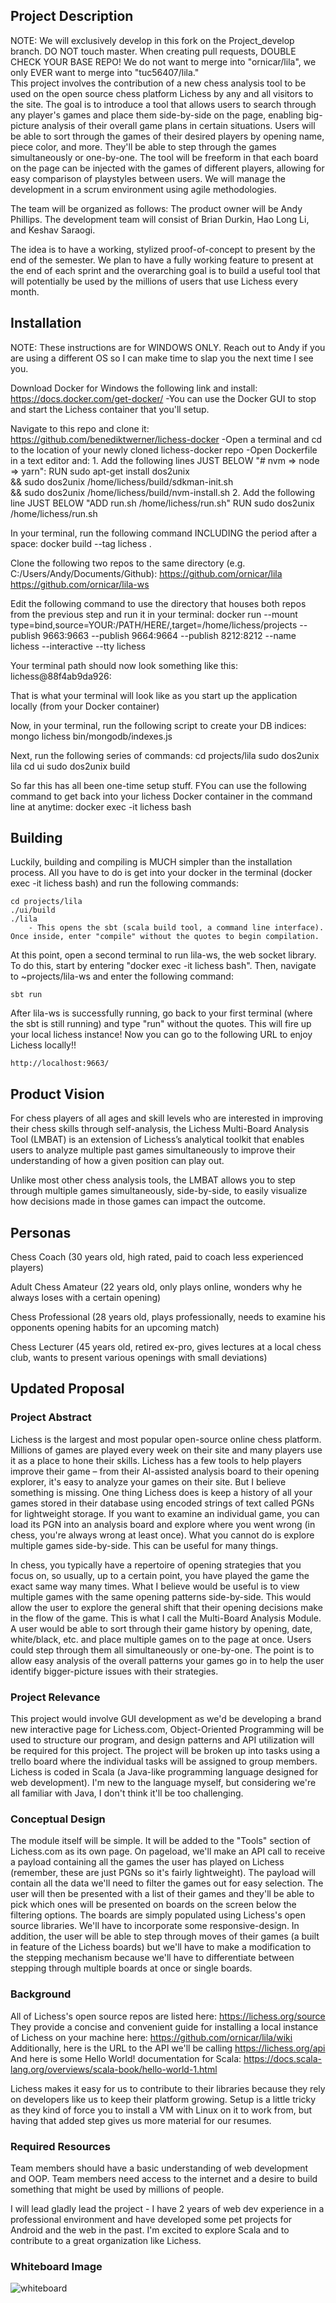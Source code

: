 ## Project Description
NOTE: We will exclusively develop in this fork on the Project_develop branch. DO NOT touch master. When creating pull requests, DOUBLE CHECK YOUR BASE REPO! We do not want to merge into "ornicar/lila", we only EVER want to merge into "tuc56407/lila."  
This project involves the contribution of a new chess analysis tool to be used on the open source chess platform Lichess by any and all visitors to the site. The goal is to introduce a tool that allows users to search through any player's games and place them side-by-side on the page, enabling big-picture analysis of their overall game plans in certain situations. Users will be able to sort through the games of their desired players by opening name, piece color, and more. They'll be able to step through the games simultaneously or one-by-one. The tool will be freeform in that each board on the page can be injected with the games of different players, allowing for easy comparison of playstyles between users. We will manage the development in a scrum environment using agile methodologies. 

The team will be organized as follows: The product owner will be Andy Phillips. The development team will consist of Brian Durkin, Hao Long Li, and Keshav Saraogi.

The idea is to have a working, stylized proof-of-concept to present by the end of the semester. We plan to have a fully working feature to present at the end of each sprint and the overarching goal is to build a useful tool that will potentially be used by the millions of users that use Lichess every month. 

## Installation
NOTE: These instructions are for WINDOWS ONLY. Reach out to Andy if you are using a different OS so I can make time to slap you the next time I see you.

Download Docker for Windows the following link and install:
https://docs.docker.com/get-docker/
	-You can use the Docker GUI to stop and start the Lichess container that you'll setup. 

Navigate to this repo and clone it: 
https://github.com/benediktwerner/lichess-docker
	-Open a terminal and cd to the location of your newly cloned lichess-docker repo 
	-Open Dockerfile in a text editor and: 
		1. Add the following lines JUST BELOW "# nvm => node => yarn":
			RUN sudo apt-get install dos2unix \
			  && sudo dos2unix /home/lichess/build/sdkman-init.sh \
			  && sudo dos2unix /home/lichess/build/nvm-install.sh
		2. Add the following line JUST BELOW "ADD run.sh /home/lichess/run.sh" 
			RUN sudo dos2unix /home/lichess/run.sh

In your terminal, run the following command INCLUDING the period after a space:
	docker build --tag lichess .

Clone the following two repos to the same directory (e.g. C:/Users/Andy/Documents/Github):
	https://github.com/ornicar/lila
	https://github.com/ornicar/lila-ws
	
	
Edit the following command to use the directory that houses both repos from the previous step and run it in your terminal:
docker run --mount type=bind,source=YOUR:/PATH/HERE/,target=/home/lichess/projects --publish 9663:9663 --publish 9664:9664 --publish 8212:8212 --name lichess --interactive --tty lichess

Your terminal path should now look something like this: 
	lichess@88f4ab9da926:
	
That is what your terminal will look like as you start up the application locally (from your Docker container)

Now, in your terminal, run the following script to create your DB indices:
	mongo lichess bin/mongodb/indexes.js

Next, run the following series of commands:
	cd projects/lila
	sudo dos2unix lila
	cd ui
	sudo dos2unix build

So far this has all been one-time setup stuff. FYou can use the following command to get back into your lichess Docker container in the command line at anytime:
	docker exec -it lichess bash
	
## Building
Luckily, building and compiling is MUCH simpler than the installation process. All you have to do is get into your docker in the terminal (docker exec -it lichess bash) and run the following commands:
	
	cd projects/lila
	./ui/build
	./lila 
		- This opens the sbt (scala build tool, a command line interface). Once inside, enter "compile" without the quotes to begin compilation. 

At this point, open a second terminal to run lila-ws, the web socket library. To do this, start by entering "docker exec -it lichess bash". Then, navigate to ~projects/lila-ws and enter the following command:

	sbt run
	
After lila-ws is successfully running, go back to your first terminal (where the sbt is still running) and type "run" without the quotes. This will fire up your local lichess instance! Now you can go to the following URL to enjoy Lichess locally!! 

	http://localhost:9663/

## Product Vision

For chess players of all ages and skill levels who are interested in improving their chess skills through self-analysis, the Lichess Multi-Board Analysis Tool (LMBAT) is an extension of Lichess’s analytical toolkit that enables users to analyze multiple past games simultaneously to improve their understanding of how a given position can play out. 

Unlike most other chess analysis tools, the LMBAT allows you to step through multiple games simultaneously, side-by-side, to easily visualize how decisions made in those games can impact the outcome. 


## Personas

Chess Coach (30 years old, high rated, paid to coach less experienced players)


Adult Chess Amateur (22 years old, only plays online, wonders why he always loses with a certain opening)


Chess Professional (28 years old, plays professionally, needs to examine his opponents opening habits for an upcoming match)


Chess Lecturer (45 years old, retired ex-pro, gives lectures at a local chess club, wants to present various openings with small deviations)

## Updated Proposal

### Project Abstract
Lichess is the largest and most popular open-source online chess platform. Millions of games are
played every week on their site and many players use it as a place to hone their skills. Lichess has a few tools to help players improve their game – from their AI-assisted analysis board to their opening explorer, it's easy to analyze your games on their site. But I believe something is missing.
One thing Lichess does is keep a history of all your games stored in their database using encoded
strings of text called PGNs for lightweight storage. If you want to examine an individual game, you can load its PGN into an analysis board and explore where you went wrong (in chess, you're always wrong at least once). What you cannot do is explore multiple games side-by-side. This can be useful for many things. 

In chess, you typically have a repertoire of opening strategies that you focus on, so usually, up to a certain point, you have played the game the exact same way many times. What I believe would be useful is to view multiple games with the same opening patterns side-by-side. This would allow the user to explore the general shift that their opening decisions make in the flow of the game. This is what I call the Multi-Board Analysis Module. A user would be able to sort through their game history by opening, date, white/black, etc. and place multiple games on to the page at once. Users could step through them all simultaneously or one-by-one. The point is to allow easy analysis of the overall patterns your games go in to help the user identify bigger-picture issues with their strategies.


### Project Relevance
This project would involve GUI development as we'd be developing a brand new interactive page for
Lichess.com, Object-Oriented Programming will be used to structure our program, and design patterns
and API utilization will be required for this project. The project will be broken up into tasks using a trello board where the individual tasks will be assigned to group members. Lichess is coded in Scala (a Java-like programming language designed for web development). I'm new to the language myself, but considering we're all familiar with Java, I don't think it'll be too challenging.

### Conceptual Design
The module itself will be simple. It will be added to the "Tools" section of Lichess.com as its own page. On pageload, we'll make an API call to receive a payload containing all the games the user has played on Lichess (remember, these are just PGNs so it's fairly lightweight). The payload will contain all the data we'll need to filter the games out for easy selection. The user will then be presented with a list of their games and they'll be able to pick which ones will be presented on boards on the screen below the filtering options. The boards are simply populated using Lichess's open source libraries. We'll have to incorporate some responsive-design. In addition, the user will be able to step through moves of their games (a built in feature of the Lichess boards) but we'll have to make a modification to the stepping mechanism because we'll have to differentiate between stepping through multiple boards at once or single boards. 

### Background
All of Lichess's open source repos are listed here: <https://lichess.org/source>
They provide a concise and convenient guide for installing a local instance of Lichess on your machine here: <https://github.com/ornicar/lila/wiki>
Additionally, here is the URL to the API we'll be calling <https://lichess.org/api>
And here is some Hello World! documentation for Scala: <https://docs.scala-lang.org/overviews/scala-book/hello-world-1.html>


Lichess makes it easy for us to contribute to their libraries because they rely on developers like us to keep their platform growing. Setup is a little tricky as they kind of force you to install a VM with Linux on it to work from, but having that added step gives us more material for our resumes.  


### Required Resources
Team members should have a basic understanding of web development and OOP. Team members need access to the internet and a desire to build something that might be used by millions of people. 

I will lead gladly lead the project - I have 2 years of web dev experience in a professional environment and have developed some pet projects for Android and the web in the past. I'm excited to explore Scala and to contribute to a great organization like Lichess. 

### Whiteboard Image
![whiteboard](https://user-images.githubusercontent.com/77801012/136469084-9edfe897-fcbd-4409-930f-334d27a4413e.jpg)

